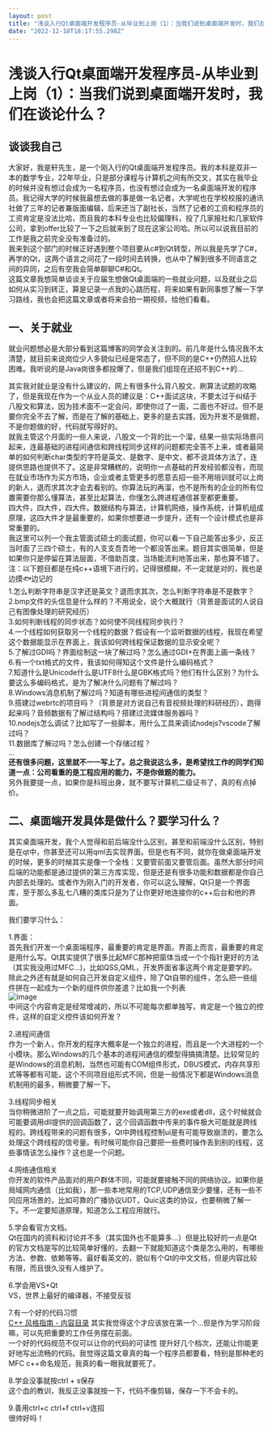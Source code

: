 ```yaml
---
layout: post
title: "浅谈入行Qt桌面端开发程序员-从毕业到上岗（1）：当我们说到桌面端开发时，我们在谈论什么？"
date: "2022-12-18T18:17:55.298Z"
---
```

浅谈入行Qt桌面端开发程序员-从毕业到上岗（1）：当我们说到桌面端开发时，我们在谈论什么？
=============================================

谈谈我自己
-----

大家好，我是轩先生，是一个刚入行的Qt桌面端开发程序员。我的本科是双非一本的数学专业，22年毕业，只是部分课程与计算机之间有所交叉，其实在我毕业的时候并没有想过会成为一名程序员，也没有想过会成为一名桌面端开发的程序员。我记得大学的时候我最想去做的事是做一名记者，大学呢也在学校校报的通讯社做了三年的记者兼版面编辑，后来还当了副社长，当然了记者的工资和程序员的工资肯定是没法比哈，而且我的本科专业也比较偏理科，投了几家报社和几家软件公司，拿到offer比较了一下之后就来到了现在这家公司哈。所以可以说我目前的工作是我之前完全没有准备过的。  
我来到这个部门的时候正好遇到整个项目要从c#到Qt转型，所以我是先学了C#，再学的Qt，这两个语言之间花了一段时间去转换，也从中了解到很多不同语言之间的异同，之后有空我会简单聊聊C#和Qt。  
这篇文章我想简单谈谈关于应届生想做Qt桌面端的一些就业问题，以及就业之后如何从实习到转正，算是记录一点我的心路历程，将来如果有新同事想了解一下学习路线，我也会把这篇文章或者将来会拍一期视频，给他们看看。

一、关于就业
------

就业问题想必是大部分看到这篇博客的同学会关注到的。前几年是什么情况我不太清楚，就目前来说岗位少人多貌似已经是常态了，但不同的是C++仍然招人比较困难。我听说的是Java岗很多都投爆了，但是我们组现在还招不到C++的...

其实我对就业是没有什么建议的，网上有很多什么背八股文、刷算法试题的攻略了，但是我现在作为一个从业人员的建议是：C++面试这块，不要太过于纠结于八股文和算法，因为技术面不一定会问，即使你过了一面，二面也不好过。但不是要你完全不去了解，而是在了解的基础上，更多的是去实践，因为开发不是做题，不是你题做的好，代码就写得好的。  
就我主管这个月面的一些人来说，八股文一个背的比一个溜，结果一些实际场景问起来，连最基础的进程间通信和跨线程同步这样的问题都完全答不上来，或者最简单的如何判断char类型的字符是英文、是数字、是中文，都不说具体方法了，连提供思路也提供不了。这是非常糟糕的，说明你一点基础的开发经验都没有，而现在就业市场作为买方市场，企业或者主管更多的愿意去招一些不用培训就可以上岗的新人，退而求其次才会去看别的。你算法玩的再溜，也不是所有的企业的所有位置需要你那么懂算法，甚至比起算法，你懂怎么跨进程通信甚至都更重要。  
四大件，四大件，四大件。数据结构与算法，计算机网络，操作系统，计算机组成原理，这四大件才是最重要的，如果你想要进一步提升，还有一个设计模式也是非常重要的。  
我这里可以列一个我主管面试硕士的面试题，你可以看一下自己能答出多少，反正当时面了三四个硕士，有的人支支吾吾地一个都没答出来。题目其实很简单，但是如果你只是停留在算法层面，不借助百度，当场能流利地答出来，那也算不错了。  
注：以下题目都是在纯c++语境下进行的，记得很模糊，不一定就是对的，我也是边摸🐟边记的  
1.怎么判断字符串是汉字还是英文？退而求其次，怎么判断字符串是不是数字？  
2.bmp文件的头信息是什么样的？不用说全，说个大概就行（背景是面试的人说自己有图像处理的研究经历）  
3.如何判断线程的同步状态？如何使不同线程同步执行？  
4.一个线程如何获取另一个线程的数据？假设有一个监听数据的线程，我现在希望这个数据能显示在界面上，我该如何跨线程保证数据的显示安全呢？  
5.了解过GDI吗？界面绘制这一块了解过吗？怎么通过GDI+在界面上画一条线？  
6.有一个txt格式的文件，我该如何得知这个文件是什么编码格式？  
7.知道什么是Unicode什么是UTF8什么是GBK格式吗？他们有什么区别？为什么要这么多编码格式，是为了解决什么问题有了解过吗？  
8.Windows消息机制了解过吗？知道有哪些进程间通信的类型？  
9.搭建过webrtc的项目吗？（背景是对方说自己有音视频处理的科研经历），跑得起来吗？音频数据有了解过结构吗？搭建过流媒体服务器吗？  
10.nodejs怎么调试？比如写了一些脚本，用什么工具来调试nodejs?vscode了解过吗？  
11.数据库了解过吗？怎么创建一个存储过程？  
...  
**还有很多问题，这里就不一一写上了。总之我说这么多，是希望找工作的同学们知道一点：公司看重的是工程应用的能力，不是你做题的能力。**  
另外我要提一点，如果你是科班出身，就不要写计算机二级证书了，真的有点掉价。

二、桌面端开发具体是做什么？要学习什么？
--------------------

其实桌面端开发，我个人觉得和前后端没什么区别，甚至和前端没什么区别，特别是在qt中，你甚至还可以用qml去实现界面。但是也有不同，就你在做桌面端开发的时候，更多的时候其实是像一个全栈：又要管前面又要管后面。虽然大部分时间后端的功能都是通过提供的第三方库实现，但是还是有很多功能和数据都是你自己内部去处理的。或者作为刚入门的开发者，你可以这么理解，Qt只是一个界面库，至于那么多乱七八糟的类库只是为了让你更好地连接你的c++后台和他的界面。

我们要学习什么：

1.界面：  
首先我们开发一个桌面端程序，最重要的肯定是界面。界面上而言，最重要的肯定是用什么写。Qt其实提供了很多比起MFC那种把窗体当成一个个指针更好的方法（其实我没用过MFC...)，比如QSS,QML，开发界面省事这两个肯定是要学的。  
除此之外还有就是如何自己开发自定义组件，除了Qt自带的组件，怎么把一些组件拼在一起成为一个新的组件供你差遣？比如我一个列表  
![image](https://img2023.cnblogs.com/blog/3013923/202212/3013923-20221218172656278-596300760.png)  
中间这个内容肯定是经常增减的，所以不可能每次都单独写，肯定是一个独立的控件，这样的自定义控件该如何开发？

2.进程间通信  
作为一个新人，你开发的程序大概率是一个独立的进程，而且是一个大进程的一个小模块。那么Windows的几个基本的进程间通信的模型得搞搞清楚。比较常见的是Windows的消息机制，当然也可能有COM组件形式，DBUS模式，内存共享形式等等都有可能，这个不同项目组形式不同，但是一般情况下都是Windows消息机制用的最多，稍微要了解一下。

3.线程同步相关  
当你稍微进阶了一点之后，可能就要开始调用第三方的exe或者dll，这个时候就会可能要调用dll提供的回调函数了，这个回调函数中传来的事件极大可能就是跨线程的。跨线程带来的问题有很多，Qt中跨线程控制ui是有可能导致崩溃的，要怎么处理这个跨线程的信号量。有时候可能你自己要把一些费时操作丢到别的线程，这些事情该怎么操作？这也是一个问题。

4.网络通信相关  
你开发的软件产品面对的用户群体不同，可能就要接触不同的网络协议。如果你是局域网内通信（比如我），那一些本地常用的TCP,UDP通信至少要懂，还有一些不同应用场景的，比如可靠的广播协议UDT，Quic这类的协议，也要稍微了解一下。不一定要知道原理，知道怎么工程应用就行。

5.学会看官方文档。  
Qt在国内的资料和讨论并不多（其实国外也不能算多...）但是比较好的一点是Qt的官方文档是写的比较简单好懂的，去翻一下就能知道这个类是怎么用的，有哪些方法、参数、依赖等等。最好看英文的，貌似有个Qt的中文文档，但是内容比较有限，而且很久没有人维护了。

6.学会用VS+Qt  
VS，世界上最好的编译器，不接受反驳

7.有一个好的代码习惯  
[C++ 风格指南 - 内容目录](zh-google-styleguide.readthedocs.org/en/latest/google-cpp-styleguide/contents/) 其实我觉得这个才应该放在第一个...但是作为学习阶段嘛，可以先把重要的工作任务摆在前面。  
一个好的代码规范不仅可以让你的代码的可读性 提升好几个档次，还能让你能更好地写出流畅的代码。我觉得这篇文章真的每一个程序员都要看，特别是那种老的MFC c++命名规范，我真的看一眼我就要死了。

8.学会没事就按ctrl + s保存  
这个血的教训，我反正没事就按一下，代码不像剪辑，保存一下不会卡的。

9.善用ctrl+c ctrl+f ctrl+v连招  
很帅好吗！